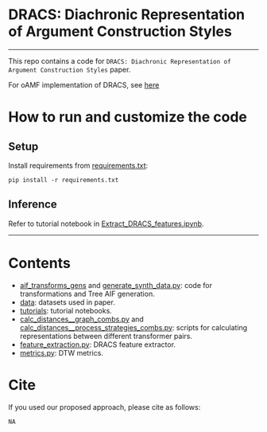# DRACS: Diachronic Representation of Argument Construction Styles

---

This repo contains a code for `DRACS: Diachronic Representation of Argument Construction Styles` paper.

For oAMF implementation of DRACS, see [here](https://github.com/arg-tech/dracs_oamf)


# How to run and customize the code

## Setup
Install requirements from [requirements.txt](requirements.txt):

```commandline
pip install -r requirements.txt
```

## Inference
Refer to tutorial notebook in [Extract_DRACS_features.ipynb](tutorials/Extract_DRACS_features.ipynb).

---

# Contents

* [aif_transforms_gens](aif_transforms_gens) and [generate_synth_data.py](generate_synth_data.py): code for transformations and Tree AIF generation.
* [data](data): datasets used in paper.
* [tutorials](tutorials): tutorial notebooks.
* [calc_distances__graph_combs.py](calc_distances__graph_combs.py) and [calc_distances__process_strategies_combs.py](calc_distances__process_strategies_combs.py): scripts for calculating representations between different transformer pairs.
* [feature_extraction.py](feature_extraction.py): DRACS feature extractor.
* [metrics.py](metrics.py): DTW metrics.


# Cite

If you used our proposed approach, please cite as follows:

```text
NA
```

